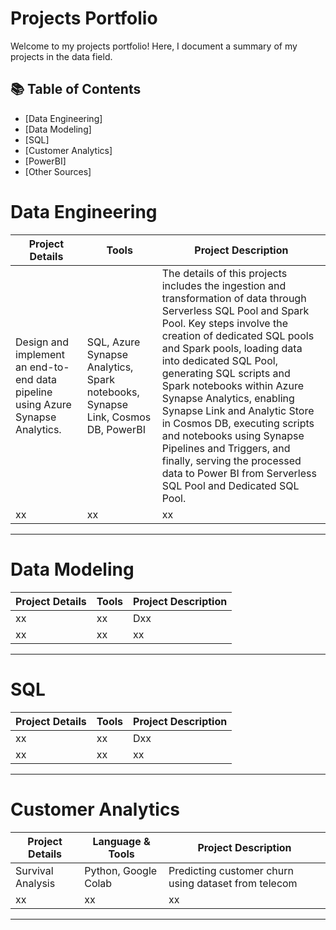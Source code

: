 # Projects Portfolio

Welcome to my projects portfolio! Here, I document a summary of my projects in the data field. 

## 📚 Table of Contents
- [Data Engineering]
- [Data Modeling]
- [SQL]
- [Customer Analytics]
- [PowerBI]
- [Other Sources]

# Data Engineering

| Project Details | Tools | Project Description | 
|---|---|---|
|Design and implement an end-to-end data pipeline using Azure Synapse Analytics. | SQL, Azure Synapse Analytics, Spark notebooks, Synapse Link, Cosmos DB, PowerBI | The details of this projects includes the ingestion and transformation of data through Serverless SQL Pool and Spark Pool. Key steps involve the creation of dedicated SQL pools and Spark pools, loading data into dedicated SQL Pool, generating SQL scripts and Spark notebooks within Azure Synapse Analytics, enabling Synapse Link and Analytic Store in Cosmos DB, executing scripts and notebooks using Synapse Pipelines and Triggers, and finally, serving the processed data to Power BI from Serverless SQL Pool and Dedicated SQL Pool. |
| xx | xx | xx |

***

# Data Modeling

| Project Details | Tools | Project Description | 
|---|---|---|
| xx | xx | Dxx |
| xx | xx | xx |

***

# SQL

| Project Details | Tools | Project Description | 
|---|---|---|
| xx | xx | Dxx |
| xx | xx | xx |


***
# Customer Analytics

| Project Details | Language & Tools | Project Description | 
|---|---|---|
| Survival Analysis | Python, Google Colab | Predicting customer churn using dataset from telecom  |
| xx | xx | xx |

***
